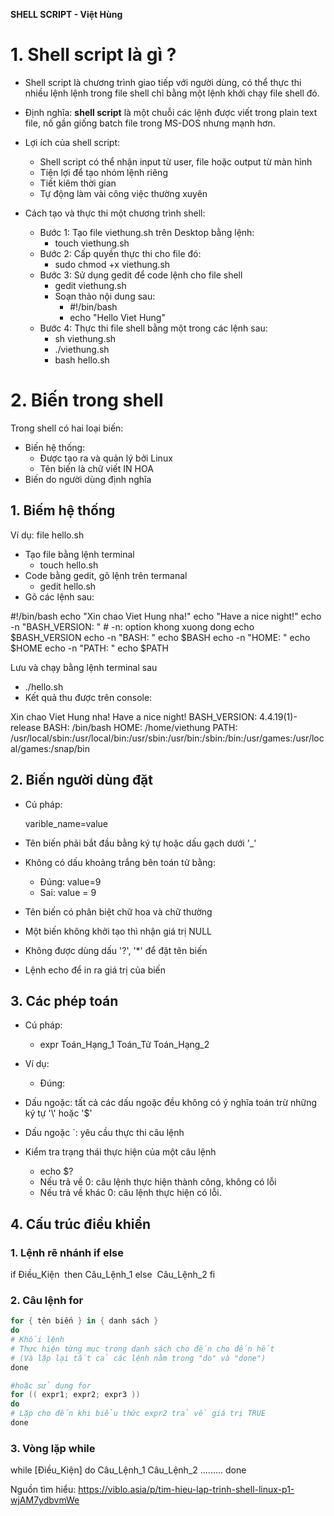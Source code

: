**SHELL SCRIPT - Việt Hùng**

# 1. Shell script là gì ?
- Shell script là chương trình giao tiếp với người dùng, có thể thực thi nhiều lệnh lệnh trong file shell chỉ bằng một lệnh khởi chạy file shell đó.

- Định nghĩa: **shell script** là một chuỗi các lệnh được viết trong plain text file, nố gần giống batch file trong MS-DOS nhưng mạnh hơn.

- Lợi ích của shell script: 

  - Shell script có thể nhận input từ user, file hoặc output từ màn hình
  - Tiện lợi để tạo nhóm lệnh riêng
  - Tiết kiêm thời gian
  - Tự động làm vài công việc thường xuyên

- Cách tạo và thực thi một chương trình shell:

  - Bước 1: Tạo file viethung.sh trên Desktop bằng lệnh:
    - touch viethung.sh
  - Bước 2: Cấp quyền thực thi cho file đó:
    - sudo chmod +x viethung.sh
  - Bước 3: Sử dụng gedit để code lệnh cho file shell
    - gedit viethung.sh
    - Soạn thảo nội dung sau: 
      - #!/bin/bash
      - echo "Hello Viet Hung"
  - Bước 4: Thực thi file shell bằng một trong các lệnh sau: 
    - sh viethung.sh
    - ./viethung.sh
    - bash hello.sh

# 2. Biến trong shell
Trong shell có hai loại biến: 
- Biến hệ thống: 
  - Được tạo ra và quản lý bởi Linux
  - Tên biến là chữ viết IN HOA
- Biến do người dùng định nghĩa
## 1. Biếm hệ thống

Ví dụ: file hello.sh

- Tạo file bằng lệnh terminal
  - touch hello.sh
- Code bằng gedit, gõ lệnh trên termanal
  - gedit hello.sh
- Gõ các lệnh sau:

#!/bin/bash
echo "Xin chao Viet Hung nha!"
echo "Have a nice night!"
echo -n "BASH_VERSION: "	# -n: option khong xuong dong
echo $BASH_VERSION
echo -n "BASH: "
echo $BASH
echo -n "HOME: "
echo $HOME
echo -n "PATH: "
echo $PATH

Lưu và chạy bằng lệnh terminal sau

- ./hello.sh
- Kết quả thu được trên console:

Xin chao Viet Hung nha!
Have a nice night!
BASH_VERSION: 4.4.19(1)-release
BASH: /bin/bash
HOME: /home/viethung
PATH: /usr/local/sbin:/usr/local/bin:/usr/sbin:/usr/bin:/sbin:/bin:/usr/games:/usr/local/games:/snap/bin

## 2. Biến người dùng đặt

- Cú pháp:

  varible_name=value

- Tên biến phải bắt đầu bằng ký tự hoặc dấu gạch dưới '_'

- Không có dấu khoảng trắng bên toán tử bằng:

  - Đúng: value=9
  - Sai: value = 9

- Tên biến có phân biệt chữ hoa và chữ thường

- Một biến không khởi tạo thì nhận giá trị NULL

- Không được dùng dấu '?', '*' để đặt tên biến

- Lệnh echo để in ra giá trị của biến

## 3. Các phép toán
- Cú pháp:
  - expr Toán_Hạng_1 Toán_Tử Toán_Hạng_2
- Ví dụ:
  - Đúng: 

- Dấu ngoặc: tất cả các dấu ngoặc đều không có ý nghĩa toán trừ những ký tự '\\' hoặc '$'
- Dấu ngoặc `: yêu cầu thực thi câu lệnh
- Kiểm tra trạng thái thực hiện của một câu lệnh
  - echo $?
  - Nếu trả về 0: câu lệnh thực hiện thành công, không có lỗi
  - Nếu trả về khác 0: câu lệnh thực hiện có lỗi.
## 4. Cấu trúc điều khiển
### 1. Lệnh rẽ nhánh if else
if Điều_Kiện
​	then Câu_Lệnh_1
else
​	Câu_Lệnh_2
fi
### 2. Câu lệnh for

```Powershell
for { tên biến } in { danh sách }
do
# Khối lệnh
# Thực hiện từng mục trong danh sách cho đến cho đến hết
# (Và lặp lại tất cả các lệnh nằm trong "do" và "done")
done

#hoặc sử dụng for
for (( expr1; expr2; expr3 ))
do
# Lặp cho đến khi biểu thức expr2 trả về giá trị TRUE
done
```

### 3. Vòng lặp while
while [Điều_Kiện]
do 
	Câu_Lệnh_1
	Câu_Lệnh_2
	.........
done











Nguồn tìm hiểu: https://viblo.asia/p/tim-hieu-lap-trinh-shell-linux-p1-wjAM7ydbvmWe